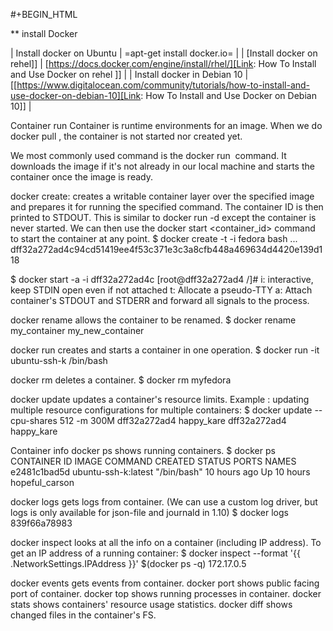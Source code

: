 #+BEGIN_HTML


** install Docker 

| Install docker on Ubuntu    | =apt-get install docker.io=                                             |
| [Install docker on rehel]]    | [https://docs.docker.com/engine/install/rhel/][Link: How To Install and Use Docker on rehel ]]   |
| Install docker in Debian 10 | [[https://www.digitalocean.com/community/tutorials/how-to-install-and-use-docker-on-debian-10][Link: How To Install and Use Docker on Debian 10]]                        |



Container run
Container is runtime environments for an image. When we do docker pull <image>, the container is not started nor created yet.

We most commonly used command is the docker run <image> command. It downloads the image if it's not already in our local machine and starts the container once the image is ready.

docker create: creates a writable container layer over the specified image and prepares it for running the specified command. The container ID is then printed to STDOUT. This is similar to docker run -d except the container is never started. We can then use the docker start <container_id> command to start the container at any point.
$ docker create -t -i fedora bash
...
dff32a272ad4c94cd51419ee4f53c371e3c3a8cfb448a469634d4420e139d118

$ docker start -a -i dff32a272ad4c
[root@dff32a272ad4 /]# 
i: interactive, keep STDIN open even if not attached
t: Allocate a pseudo-TTY
a: Attach container's STDOUT and STDERR and forward all signals to the process.

docker rename allows the container to be renamed.
$ docker rename my_container my_new_container

docker run creates and starts a container in one operation.
$ docker run -it ubuntu-ssh-k /bin/bash

docker rm deletes a container.
$ docker rm myfedora

docker update updates a container's resource limits. Example : updating multiple resource configurations for multiple containers:
$ docker update --cpu-shares 512 -m 300M dff32a272ad4 happy_kare
dff32a272ad4
happy_kare


Container info
docker ps shows running containers.
$ docker ps 
CONTAINER ID        IMAGE                 COMMAND             CREATED             STATUS              PORTS               NAMES
e2481c1bad5d        ubuntu-ssh-k:latest   "/bin/bash"         10 hours ago        Up 10 hours                             hopeful_carson 

docker logs gets logs from container. (We can use a custom log driver, but logs is only available for json-file and journald in 1.10)
$ docker logs 839f66a78983

docker inspect looks at all the info on a container (including IP address).
To get an IP address of a running container:
$ docker inspect --format '{{ .NetworkSettings.IPAddress }}' $(docker ps -q)
172.17.0.5

docker events gets events from container.
docker port shows public facing port of container.
docker top shows running processes in container.
docker stats shows containers' resource usage statistics.
docker diff shows changed files in the container's FS.